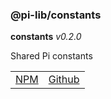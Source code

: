 ### @pi-lib/constants

**constants** _v0.2.0_

Shared Pi constants

<table>
  <tbody>
    <tr>
      <td><a href="https://www.npmjs.com/package/@pi-lib/constants" target="_blank">NPM</a></td>
      <td><a href="https://github.com/lancerael/pi/tree/main/src/src/config" target="_blank">Github</a></td>
    </tr>
  </tbody>
</table>
